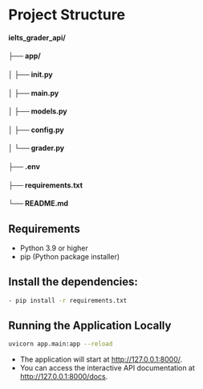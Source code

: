 # Project Structure

#### ielts_grader_api/
#### ├── app/
#### │   ├── __init__.py
#### │   ├── main.py
#### │   ├── models.py
#### │   ├── config.py
#### │   └── grader.py
#### ├── .env
#### ├── requirements.txt
#### └── README.md


## Requirements

- Python 3.9 or higher
- pip (Python package installer)
## Install the dependencies:
```bash
- pip install -r requirements.txt
```
## Running the Application Locally
```bash
uvicorn app.main:app --reload

```
- The application will start at http://127.0.0.1:8000/.
- You can access the interactive API documentation at http://127.0.0.1:8000/docs.
  
